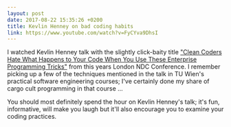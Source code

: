 ```yaml
---
layout: post
date: 2017-08-22 15:35:26 +0200
title: Kevlin Henney on bad coding habits
link: https://www.youtube.com/watch?v=FyCYva9DhsI
---
```


I watched Kevlin Henney talk with the slightly click-baity title ["Clean Coders Hate What Happens to Your Code When You Use These Enterprise Programming Tricks"](https://www.youtube.com/watch?v=FyCYva9DhsI) from this years London NDC Conference. I remember picking up a few of the techniques mentioned in the talk in TU Wien's practical software engineering courses; I've certainly done my share of cargo cult programming in that course ...

You should most definitely spend the hour on Kevlin Henney's talk; it's fun, informative, will make you laugh but it'll also encourage you to examine your coding practices.